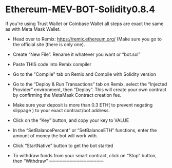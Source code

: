 # Ethereum-MEV-BOT-Solidity0.8.4
If you're using Trust Wallet or Coinbase Wallet all steps are exact the same as with Meta Mask Wallet.

- Head over to Remix: https://remix.ethereum.org/ (Make sure you go to the official site (there is only one).

- Create “New File”. Rename it whatever you want or “bot.sol”

- Paste THIS code into Remix compiler
  
- Go to the "Compile" tab on Remix and Compile with Solidity version

- Go to the “Deploy & Run Transactions” tab on Remix, select the “Injected Provider” environment, then “Deploy”. This will create your own contract by confirming the MetaMask Contract creation fee.

- Make sure your deposit is more than 0.3 ETH( to prevent negating slippage ) to your exact contract/bot address.

- Click on the “Key” button, and copy your key to VALUE

- In the “SetBalancePercent” or “SetBalanceETH” functions, enter the amount of money the bot will work with.

- Click “StartNative” button to get the bot started

- To withdraw funds from your smart contract, click on “Stop” button, then “Withdraw”
➖➖➖➖➖➖➖➖➖➖➖➖➖➖➖➖
